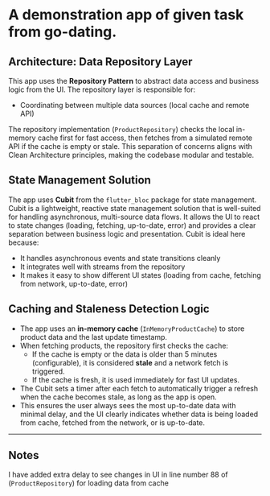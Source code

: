 # A demonstration app of given task from go-dating.

## Architecture: Data Repository Layer

This app uses the **Repository Pattern** to abstract data access and business logic from the UI. The repository layer is responsible for:

- Coordinating between multiple data sources (local cache and remote API)

The repository implementation (`ProductRepository`) checks the local in-memory cache first for fast access, then fetches from a simulated remote API if the cache is empty or stale. This separation of concerns aligns with Clean Architecture principles, making the codebase modular and testable.

## State Management Solution

The app uses **Cubit** from the `flutter_bloc` package for state management. Cubit is a lightweight, reactive state management solution that is well-suited for handling asynchronous, multi-source data flows. It allows the UI to react to state changes (loading, fetching, up-to-date, error) and provides a clear separation between business logic and presentation. Cubit is ideal here because:

- It handles asynchronous events and state transitions cleanly
- It integrates well with streams from the repository
- It makes it easy to show different UI states (loading from cache, fetching from network, up-to-date, error)

## Caching and Staleness Detection Logic

- The app uses an **in-memory cache** (`InMemoryProductCache`) to store product data and the last update timestamp.
- When fetching products, the repository first checks the cache:
  - If the cache is empty or the data is older than 5 minutes (configurable), it is considered **stale** and a network fetch is triggered.
  - If the cache is fresh, it is used immediately for fast UI updates.
- The Cubit sets a timer after each fetch to automatically trigger a refresh when the cache becomes stale, as long as the app is open.
- This ensures the user always sees the most up-to-date data with minimal delay, and the UI clearly indicates whether data is being loaded from cache, fetched from the network, or is up-to-date.

---

## Notes

I have added extra delay to see changes in UI in line number 88 of (`ProductRepository`) for loading data from cache
